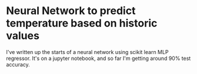 # Neural Network to predict temperature based on historic values
I've written up the starts of a neural network using scikit learn MLP regressor. 
It's on a jupyter notebook, and so far I'm getting around 90% test accuracy. 
